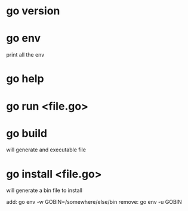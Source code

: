 # go version

# go env
print all the env

# go help

# go run <file.go>

# go build
will generate and executable file

# go install <file.go>
will generate a bin file to install

add: go env -w GOBIN=/somewhere/else/bin
remove: go env -u GOBIN





